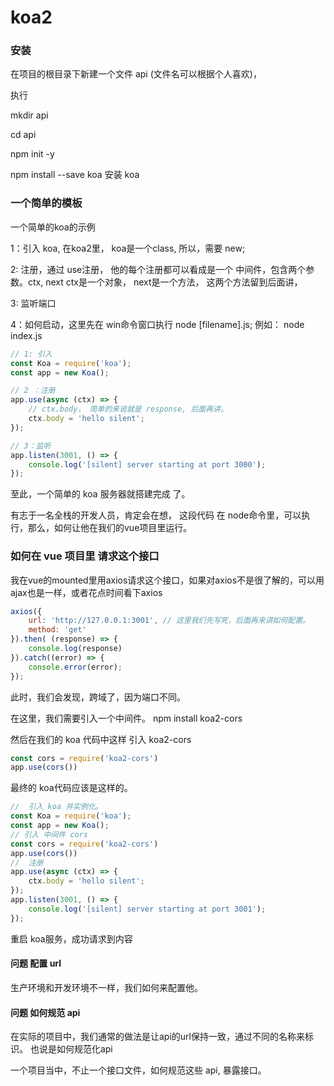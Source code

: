 # koa2

### 安装
在项目的根目录下新建一个文件 api (文件名可以根据个人喜欢)，

执行

mkdir api


cd api


npm init -y


npm install --save koa 安装 koa



### 一个简单的模板

一个简单的koa的示例


1：引入 koa, 在koa2里， koa是一个class, 所以，需要 new;

2: 注册，通过 use注册，
    他的每个注册都可以看成是一个 中间件，包含两个参数。ctx, next ctx是一个对象， next是一个方法，
    这两个方法留到后面讲，



3: 监听端口

4：如何启动，这里先在 win命令窗口执行 node [filename].js; 例如： node index.js

```javascript
// 1: 引入
const Koa = require('koa');
const app = new Koa();
```

```javascript
// 2 ：注册
app.use(async (ctx) => {
    // ctx.body， 简单的来说就是 response, 后面再讲。
    ctx.body = 'hello silent';
});
```

```javascript
// 3：监听
app.listen(3001, () => {
    console.log('[silent] server starting at port 3000');
});
```

至此，一个简单的 koa 服务器就搭建完成 了。

有志于一名全栈的开发人员，肯定会在想， 这段代码 在 node命令里，可以执行，那么，如何让他在我们的vue项目里运行。

### 如何在 vue 项目里 请求这个接口


我在vue的mounted里用axios请求这个接口，如果对axios不是很了解的，可以用ajax也是一样，或者花点时间看下axios

```javascript
axios({
    url: 'http://127.0.0.1:3001', // 这里我们先写死，后面再来讲如何配置。
    method: 'get'
}).then( (response) => {
    console.log(response)
}).catch((error) => {
    console.error(error);
});
```

此时，我们会发现，跨域了，因为端口不同。




在这里，我们需要引入一个中间件。 npm install koa2-cors


然后在我们的 koa 代码中这样 引入 koa2-cors

```javascript
const cors = require('koa2-cors')
app.use(cors())
```

最终的 koa代码应该是这样的。

```javascript
//  引入 koa 并实例化。
const Koa = require('koa');
const app = new Koa();
// 引入 中间件 cors
const cors = require('koa2-cors')
app.use(cors())
//  注册
app.use(async (ctx) => {
    ctx.body = 'hello silent';
});
app.listen(3001, () => {
    console.log('[silent] server starting at port 3001');
});
```


重启 koa服务，成功请求到内容


#### 问题 配置 url


生产环境和开发环境不一样，我们如何来配置他。


#### 问题 如何规范 api


在实际的项目中，我们通常的做法是让api的url保持一致，通过不同的名称来标识。 也说是如何规范化api


一个项目当中，不止一个接口文件，如何规范这些 api, 暴露接口。




